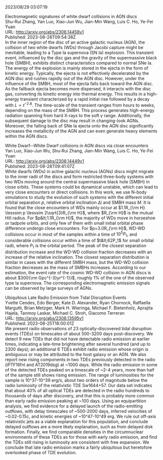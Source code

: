2023/08/29 03:07:19  

Electromagnetic signatures of white dwarf collisions in AGN discs  
Shu-Rui Zhang, Yan Luo, Xiao-Jun Wu, Jian-Min Wang, Luis C. Ho, Ye-Fei Yuan  
URL: http://arxiv.org/abs/2308.14458v1  
Published: 2023-08-28T09:54:38Z  
  In the inner region of the disc of an active galactic nucleus (AGN), the collision of two white dwarfs (WDs) through Jacobi capture might be inevitable, leading to a Type Ia supernova (SN Ia) explosion. This transient event, influenced by the disc gas and the gravity of the supermassive black hole (SMBH), exhibits distinct characteristics compared to normal SNe Ia. The energy of the explosion is mainly stored in the ejecta in the form of kinetic energy. Typically, the ejecta is not effectively decelerated by the AGN disc and rushes rapidly out of the AGN disc. However, under the influence of the SMBH, most of the ejecta falls back toward the AGN disc. As the fallback ejecta becomes more dispersed, it interacts with the disc gas, converting its kinetic energy into thermal energy. This results in a high-energy transient characterized by a rapid initial rise followed by a decay with $L\propto t^{-2.8}$. The time-scale of the transient ranges from hours to weeks, depending on the mass of the SMBH. This process generates high-energy radiation spanning from hard X-rays to the soft $\gamma$ range. Additionally, the subsequent damage to the disc may result in changing-look AGNs. Moreover, the falling back of SNe Ia ejecta onto the AGN disc significantly increases the metallicity of the AGN and can even generate heavy elements within the AGN discs.   

White Dwarf--White Dwarf collisions in AGN discs via close encounters  
Yan Luo, Xiao-Jun Wu, Shu-Rui Zhang, Jian-Min Wang, Luis C. Ho, Ye-Fei Yuan  
URL: http://arxiv.org/abs/2308.14449v1  
Published: 2023-08-28T09:41:07Z  
  White dwarfs (WDs) in active galactic nucleus (AGNs) discs might migrate to the inner radii of the discs and form restricted three-body systems with two WDs moving around the central supermassive black hole (SMBH) in close orbits. These systems could be dynamical unstable, which can lead to very close encounters or direct collisions. In this work, we use N-body simulations to study the evolution of such systems with the different initial orbital separation $p$, relative orbital inclination $\Delta{i}$ and SMBH mass $M$. It is found that the close encounters of WDs mainly occur at $1.1R_{\rm H} \lesssim p \lesssim 2\sqrt{3}R_{\rm H}$, where $R_{\rm H}$ is the mutual Hill radius. For $p&lt;1.1R_{\rm H}$, the majority of WDs move in horseshoe or tadpole orbits, and only few of them with small initial orbital phase difference undergo close encounters. For $p=3.0R_{\rm H}$, WD-WD collisions occur in most of the samples within a time of $10^5P_1$, and considerable collisions occur within a time of $t&lt;62P_1$ for small orbital radii, where $P_1$ is the orbital period. The peak of the closest separation distribution increase and the WD-WD collision fraction decreases with an increase of the relative inclination. The closest separation distribution is similar in cases with the different SMBH mass, but the WD-WD collision fraction decreases as the mass of SMBHs increases. According to our estimation, the event rate of the cosmic WD-WD collision in AGN discs is about $300{\rm Gpc^{-3}yr^{-1}}$, roughly $1\%$ of the one of the observed type Ia supernova. The corresponding electromagnetic emission signals can be observed by large surveys of AGNs.   

Ubiquitous Late Radio Emission from Tidal Disruption Events  
Yvette Cendes, Edo Berger, Kate D. Alexander, Ryan Chornock, Raffaella Margutti, Brian Metzger, Mark H. Wieringa, Michael F. Bietenholz, Aprajita Hajela, Tanmoy Laskar, Michael C. Stroh, Giacomo Terreran  
URL: http://arxiv.org/abs/2308.13595v1  
Published: 2023-08-25T18:00:01Z  
  We present radio observations of 23 optically-discovered tidal disruption events (TDEs) on timescales of about 500-3200 days post-discovery. We detect 9 new TDEs that did not have detectable radio emission at earlier times, indicating a late-time brightening after several hundred (and up to 2300 days); an additional 6 TDEs exhibit radio emission whose origin is ambiguous or may be attributed to the host galaxy or an AGN. We also report new rising components in two TDEs previously detected in the radio (iPTF16fnl and AT2019dsg) at ~1000 days. While the radio emission in some of the detected TDEs peaked on a timescale of ~2-4 years, more than half of the sample still shows rising emission. The range of luminosities for the sample is 10^37-10^39 erg/s, about two orders of magnitude below the radio luminosity of the relativistic TDE Sw1644+57. Our data set indicates that about 40% of all optical TDEs are detected in the radio hundreds to thousands of days after discovery, and that this is probably more common than early radio emission peaking at ~100 days. Using an equipartition analysis, we find evidence for a delayed launch of the radio-emitting outflows, with delay timescales of ~500-2000 days, inferred velocities of ~0.02-0.15c, and kinetic energies of ~10^47-10^49 erg. We rule out off-axis relativistic jets as a viable explanation for this population, and conclude delayed outflows are a more likely explanation, such as from delayed disk formation. Finally, we find comparable densities in the circumnuclear environments of these TDEs as for those with early radio emission, and find the TDEs still rising in luminosity are consistent with free expansion. We conclude that late radio emission marks a fairly ubiquitous but heretofore overlooked phase of TDE evolution.   

